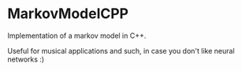 # MarkovModelCPP

Implementation of a markov model in C++. 

Useful for musical applications and such, in case you don't like 
neural networks :) 


